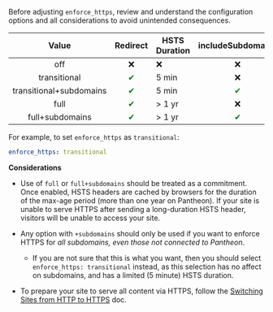 <Alert title="Note" type="info">

Before adjusting `enforce_https`, review and understand the configuration options and all considerations to avoid unintended consequences.

</Alert>

|       Value                                          | Redirect                           |  HSTS Duration | includeSubdomains                  | preload                            |
|:-------------------------------------------------------------:|:--------:|---------------------------|:----------------------------------:|:----------------------------------:|
| off                                               |     ❌                             |  ❌  | ❌       |         ❌                         |    ❌                              |
| transitional                                               | <span style="color:green">✔</span> | 5 min             |         ❌                         |    ❌                              |
| transitional+subdomains                                     | <span style="color:green">✔</span> | 5 min             | <span style="color:green">✔</span> |    ❌                              |
| full <Popover content="Needed for an A+ SSL Labs Rating" /> | <span style="color:green">✔</span> | &gt; 1 yr            |         ❌          | ❌                                                |
| full+subdomains <Popover content="This is the recommended and most secure configuration" /> | <span style="color:green">✔</span> | &gt; 1 yr | <span style="color:green">✔</span> | <span style="color:green">✔</span> <Popover content="Supports optional domain registration at hstspreload.org." /> |

For example, to set `enforce_https` as `transitional`:

```yaml
enforce_https: transitional
```
**Considerations**
- Use of `full` or `full+subdomains` should be treated as a commitment. Once enabled, HSTS headers are cached by browsers for the duration of the max-age period (more than one year on Pantheon). If your site is unable to serve HTTPS after sending a long-duration HSTS header, visitors will be unable to access your site.
- Any option with `+subdomains` should only be used if you want to enforce HTTPS for *all subdomains, even those not connected to Pantheon*.
  - If you are not sure that this is what you want, then you should select `enforce_https: transitional` instead, as this selection has no affect on subdomains, and has a limited (5 minute) HSTS duration.

- To prepare your site to serve all content via HTTPS, follow the [Switching Sites from HTTP to HTTPS](/http-to-https/) doc.
